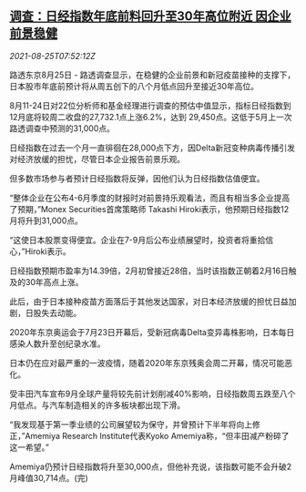 <!--1629878462000-->
[调查：日经指数年底前料回升至30年高位附近 因企业前景稳健](https://cn.reuters.com/article/poll-japan-stock-0825-wedn-idCNKBS2FQ0JW)
------

<div><i>2021-08-25T07:52:12Z</i></div><p>路透东京8月25日 - 路透调查显示，在稳健的企业前景和新冠疫苗接种的支撑下，日本股市年底前预计将从周五创下的八个月低点回升至接近30年高位。</p><p>8月11-24日对22位分析师和基金经理进行调查的预估中值显示，指标日经指数到12月底将较周二收盘的27,732.1点上涨6.2%，达到 29,450点。这低于5月上一次路透调查中预测的31,000点。</p><p>日经指数在过去一个月一直徘徊在28,000点下方，因Delta新冠变种病毒传播引发对经济放缓的担忧，尽管日本企业报告前景乐观。</p><p>但多数市场参与者预计日经指数将反弹，因他们认为日经指数估值便宜。</p><p>“整体企业在公布4-6月季度的财报时对前景持乐观看法，而且有相当多企业提高了预期，”Monex Securities首席策略师 Takashi Hiroki表示，他预期日经指数12月将升到31,000点。</p><p>“这使日本股票变得便宜。企业在7-9月后公布业绩展望时，投资者将重拾信心，”Hiroki表示。</p><p>日经指数预期市盈率为14.39倍，2月初曾接近28倍，当时该指数正朝着2月16日触及的30年高点上涨。</p><p>此后，由于日本接种疫苗方面落后于其他发达国家，对日本经济放缓的担忧日益加剧，日股失去动能。</p><p>2020年东京奥运会于7月23日开幕后，受新冠病毒Delta变异毒株影响，日本每日感染人数升至创纪录水准。</p><p>日本仍在应对最严重的一波疫情，随着2020年东京残奥会周二开幕，情况可能恶化。</p><p>受丰田汽车宣布9月全球产量将较先前计划削减40%影响，日经指数周五跌至八个月低点。与汽车制造相关的许多板块都出现下滑。</p><p>“我发现基于第一季业绩的公司展望较为保守，并曾预计下半年将向上修正，”Amemiya Research Institute代表Kyoko Amemiya称，“但丰田减产粉碎了这一希望。”</p><p>Amemiya仍预计日经指数将升至30,000点，但他补充说，该指数可能不会升破2月峰值30,714点。(完)</p>
